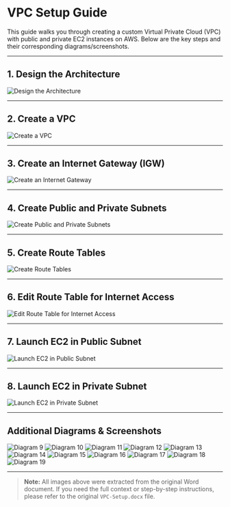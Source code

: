 # VPC Setup Guide

This guide walks you through creating a custom Virtual Private Cloud (VPC) with public and private EC2 instances on AWS. Below are the key steps and their corresponding diagrams/screenshots.

---

## 1. Design the Architecture

![Design the Architecture](VPC-SETUP-IMAGES/word/media/image1.png)

---

## 2. Create a VPC

![Create a VPC](VPC-SETUP-IMAGES/word/media/image2.png)

---

## 3. Create an Internet Gateway (IGW)

![Create an Internet Gateway](VPC-SETUP-IMAGES/word/media/image3.png)

---

## 4. Create Public and Private Subnets

![Create Public and Private Subnets](VPC-SETUP-IMAGES/word/media/image4.png)

---

## 5. Create Route Tables

![Create Route Tables](VPC-SETUP-IMAGES/word/media/image5.png)

---

## 6. Edit Route Table for Internet Access

![Edit Route Table for Internet Access](VPC-SETUP-IMAGES/word/media/image6.png)

---

## 7. Launch EC2 in Public Subnet

![Launch EC2 in Public Subnet](VPC-SETUP-IMAGES/word/media/image7.png)

---

## 8. Launch EC2 in Private Subnet

![Launch EC2 in Private Subnet](VPC-SETUP-IMAGES/word/media/image8.png)

---

## Additional Diagrams & Screenshots

![Diagram 9](VPC-SETUP-IMAGES/word/media/image9.png)
![Diagram 10](VPC-SETUP-IMAGES/word/media/image10.png)
![Diagram 11](VPC-SETUP-IMAGES/word/media/image11.png)
![Diagram 12](VPC-SETUP-IMAGES/word/media/image12.png)
![Diagram 13](VPC-SETUP-IMAGES/word/media/image13.png)
![Diagram 14](VPC-SETUP-IMAGES/word/media/image14.png)
![Diagram 15](VPC-SETUP-IMAGES/word/media/image15.png)
![Diagram 16](VPC-SETUP-IMAGES/word/media/image16.png)
![Diagram 17](VPC-SETUP-IMAGES/word/media/image17.png)
![Diagram 18](VPC-SETUP-IMAGES/word/media/image18.png)
![Diagram 19](VPC-SETUP-IMAGES/word/media/image19.png)


---

> **Note:** All images above were extracted from the original Word document. If you need the full context or step-by-step instructions, please refer to the original `VPC-Setup.docx` file. 